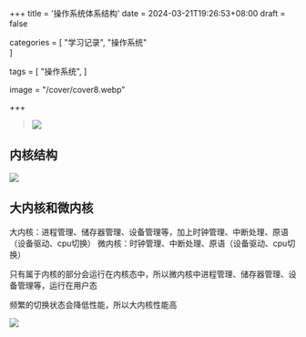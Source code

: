 +++
title = '操作系统体系结构'
date = 2024-03-21T19:26:53+08:00
draft = false

categories = [
    "学习记录",
    "操作系统"    
]

tags = [
    "操作系统",
]

image = "/cover/cover8.webp"

+++

> ![](../../post/操作系统学习记录/image/Pasted%20image%2020240229190539.png)
## 内核结构

![](../../post/操作系统学习记录/image/Pasted%20image%2020240229190757.png)

## 大内核和微内核

大内核：进程管理、储存器管理、设备管理等，加上时钟管理、中断处理、原语（设备驱动、cpu切换）
微内核：时钟管理、中断处理、原语（设备驱动、cpu切换）

只有属于内核的部分会运行在内核态中，所以微内核中进程管理、储存器管理、设备管理等，运行在用户态

频繁的切换状态会降低性能，所以大内核性能高

![](../../post/操作系统学习记录/image/Pasted%20image%2020240229191242.png)



